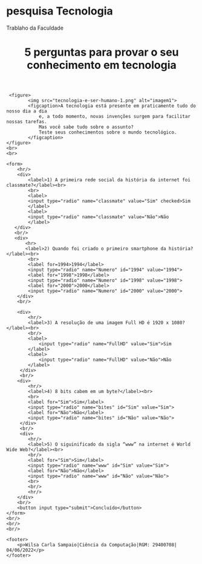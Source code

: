 # pesquisa Tecnologia
Trablaho da Faculdade 

<!DOCTYPE html>
<html lang="pt-br">
<head>
    <meta charset="UTF-8">
    <meta http-equiv="X-UA-Compatible" content="IE=edge">
    <meta name="viewport" content="width=device-width, initial-scale=1.0">
    <title>Pesquisa de Tecnologia</title>
    <link rel="stylesheet" href="estilo.css">
</head>
<body>
    <header>
        <h1>5 perguntas para provar o seu conhecimento em tecnologia</h1>
    </header>       

     <figure>
            <img src="tecnologia-e-ser-humano-1.png" alt="imagem1">
            <figcaption>A tecnologia está presente em praticamente tudo do nosso dia a dia
                e, a todo momento, novas invenções surgem para facilitar nossas tarefas.
                Mas você sabe tudo sobre o assunto? 
                Teste seus conhecimentos sobre o mundo tecnológico.
            </figcaption>
    </figure> 
    <br>
    <br>

    <form>
        <hr/>
        <div>
            <label>1) A primeira rede social da história da internet foi classmate?</label><br>
            <br>
            <label>
            <input type="radio" name="classmate" value="Sim" checked>Sim
            </label>
            <label>
            <input type="radio" name="classmate" value="Não">Não
            </label>
       </div>
       <br/>
       <div>
           <hr>
           <label>2) Quando foi criado o primeiro smartphone da história?</label><br>
            <br>
            <label for=1994>1994</label>
            <input type="radio" name="Numero" id="1994" value="1994"> 
            <label for="1998">1998</label>
            <input type="radio" name="Numero" id="1998" value="1998">
            <label for="2000">2000</label>
            <input type="radio" name="Numero" id="2000" value="2000">
        </div>
        <br/>
        
        <div>
            <hr/>
            <label>3) A resolução de uma imagem Full HD é 1920 x 1080?</label><br>
            <br/>
            <label>
                <input type="radio" name="FullHD" value="Sim">Sim
            </label>
            <label>
                <input type="radio" name="FullHD" value="Não">Não
            </label>  
         </div>
         <br/>
        <div>
            <hr/>
            <label>4) 8 bits cabem em um byte?</label><br>
            <br>
            <label for="Sim">Sim</label>
            <input type="radio" name="bites" id="Sim" value="Sim">
            <label for="Não">Não</label>
            <input type="radio" name="bites" id="Não" value="Não"> 
         </div>
         <br/>
         <div>
            <hr/>
            <label>5) O siguinificado da sigla “www” na internet é World Wide Web?</label><br>
            <br/>
            <label for="Sim">Sim</label>
            <input type="radio" name="www" id="Sim" value="Sim">
            <label for="Não">Não</label>
            <input type="radio" name="www" id="Não" value="Não">  
            <br>
            <br/>
            <hr/>
        </div>
        <br/>
        <button input type="submit">Concluído</button>
    </form>
    <br/>
    <br/>
    <br/>

    <footer>
        <p>Wilsa Carla Sampaio|Ciência da Computação|RGM: 29400708| 04/06/2022</p>
    </footer>
  </body>
</html>
